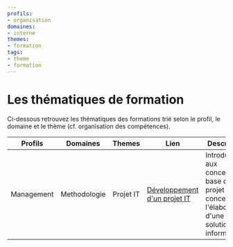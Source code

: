 ```yaml
---
profils:
- organisation
domaines:
- interne
themes:
- formation
tags:
- theme
- formation
---
```

# Les thématiques de formation

Ci-dessous retrouvez les thématiques des formations trié selon le profil, le domaine et le thème (cf. organisation des compétences). 

| Profils    | Domaines     | Themes    | Lien                                                                    | Description                                                                                         |
| ---------- | ------------ | --------- | ----------------------------------------------------------------------- | --------------------------------------------------------------------------------------------------- |
| Management | Methodologie | Projet IT | [Développement d'un projet IT](./projet/developpement-dun-projet-it.md) | Introduction aux concepts de base d'un projet concernant l'élaboration d'une solution informatique. |



